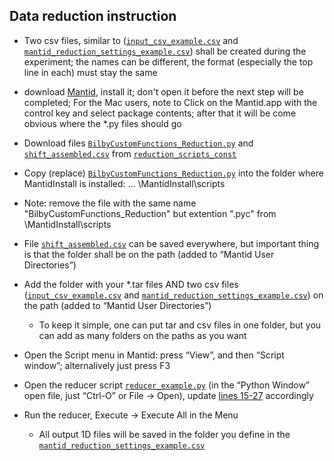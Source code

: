 ## Data reduction instruction

- Two csv files, similar to ([`input_csv_example.csv`](/example_data_reduction_settings/input_csv_example.csv) and [`mantid_reduction_settings_example.csv`](/example_data_reduction_settings/mantid_reduction_settings_example.csv)) shall be created during the experiment; the names can be different, the format (especially the top line in each) must stay the same

- download [Mantid](http://www.mantidproject.org/), install it; don't open it before the next step will be completed;
For the Mac users, note to Click on the Mantid.app with the control key and select package contents; after that it will be come obvious where the *.py files should go

- Download files [`BilbyCustomFunctions_Reduction.py`](/reduction_scripts_const/BilbyCustomFunctions_Reduction.py) and  [`shift_assembled.csv`](/reduction_scripts_const/shift_assembled.csv) from [`reduction_scripts_const`](/reduction_scripts_const) 

- Copy (replace) [`BilbyCustomFunctions_Reduction.py`](/reduction_scripts_const/BilbyCustomFunctions_Reduction.py) into the folder where MantidInstall is installed: ...  \MantidInstall\scripts

- Note: remove the file with the same name "BilbyCustomFunctions_Reduction" but extention ".pyc" from \MantidInstall\scripts

- File [`shift_assembled.csv`](/reduction_scripts_const/shift_assembled.csv) can be saved everywhere, but important thing is that the folder shall be on the path (added to “Mantid User Directories”)
   
- Add the folder with your *.tar files AND two csv files ([`input_csv_example.csv`](/example_data_reduction_settings/input_csv_example.csv) and [`mantid_reduction_settings_example.csv`](/example_data_reduction_settings/mantid_reduction_settings_example.csv)) on the path (added to “Mantid User Directories”)

	* To keep it simple, one can put tar and csv files in one folder, but you can add as many folders on the paths as you want

- Open the Script menu in Mantid: press “View”, and then “Script window”; alternalively just press F3

- Open the reducer script [`reducer_example.py`](/example_data_reduction_settings/reducer_example.py) (in the “Python Window” open file, just “Ctrl-O” or File -> Open), update [lines 15-27](/example_data_reduction_settings/reducer_example.py#L15-L27) accordingly

- Run the reducer, Execute -> Execute All in the Menu
  * All output 1D files will be saved in the folder you define in the [`mantid_reduction_settings_example.csv`](/example_data_reduction_settings/mantid_reduction_settings_example.csv)